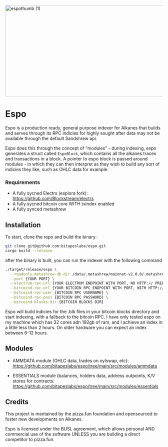 
<img width="977" height="292" alt="espothumb (1)" src="https://github.com/user-attachments/assets/8ce11e4d-2fed-482a-bf26-1d520544ee7d" />

# Espo
Espo is a production ready, general purpose indexer for Alkanes that builds and serves through its RPC indicies for highly sought after data may not be available through the default Sandshrew api. 

Espo does this through the concept of "modules" - during indexing, espo generates a struct called `EspoBlock`, which contains all the alkanes traces and transactions in a block. A pointer to espo block is passed around modules - in which they can then interpret as they wish to build any sort of indicies they like, such as OHLC data for example. 


 ### Requirements
 - A fully sycned Electrs (esplora fork): https://github.com/Blockstream/electrs
 - A fully sycned bitcoin core WITH txindex enabled
 - A fully synced metashrew


## Installation 
To start, clone the repo and build the binary:
```bash
git clone git@github.com:bitapeslabs/espo.git
cargo build --release
```

after the binary is built, you can run the indexer with the following command
```bash
./target/release/espo \
  --readonly-metashrew-db-dir /data/.metashrew/mainnet-v2.0.0/.metashrew-reconcile \
  --port {YOUR PORT} \
  --electrum-rpc-url {YOUR ELECTRUM ENDPOINT WITH PORT, NO HTTP:// PREFIX} \
  --bitcoind-rpc-url {YOUR BITCOIN RPC ENDPOINT WITH PORT, WITH HTTP:// PREFIX} \
  --bitcoind-rpc-user {BITCOIN RPC USERNAME} \
  --bitcoind-rpc-pass {BITCOIN RPC PASSWORD} \
  --bitcoind-blocks-dir {BITCOIN BLOCKS DIR}
```

Espo will build indicies for the .blk files in your bitcoin blocks directory and start indexing, with a fallback to the bitcoin RPC. I have only tested espo on my machine which has 32 cores adn 192gb of ram, and I achieve an index in a little less than 2 hours. On older hardware you can expect an index between 6-12 hours.

## Modules
- AMMDATA module (OHLC data, trades on oylswap, etc):
  https://github.com/bitapeslabs/espo/tree/main/src/modules/ammdata
  
- ESSENTIALS module (balances, holders data, address outpoints, K/V stores for contracts:
  https://github.com/bitapeslabs/espo/tree/main/src/modules/essentials

## Credits
This project is mantained by the pizza.fun foundation and opensourced to foster new developments on Alkanes. 

Espo is licensed under the BUSL agreement, which allows personal AND commercial use of the software UNLESS you are building a direct competitor to pizza.fun.
